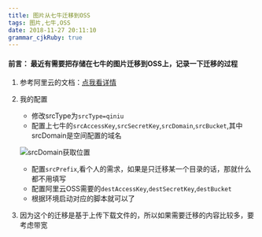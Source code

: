 ```yaml
---
title: 图片从七牛迁移到OSS 
tags: 图片,七牛,OSS
date: 2018-11-27 20:11:10
grammar_cjkRuby: true
---
```

#### 前言： 最近有需要把存储在七牛的图片迁移到OSS上，记录一下迁移的过程

 1. 参考阿里云的文档：[点我看详情][1]
 2. 我的配置
	 * 修改srcType为`srcType=qiniu`
	 * 配置上七牛的`srcAccessKey`,`srcSecretKey`,`srcDomain`,`srcBucket`,其中srcDomain是空间配置的域名

	![srcDomain获取位置][2]
	 *  配置`srcPrefix`,看个人的需求，如果是只迁移某一个目录的话，那就什么都不用填写
	 *  配置阿里云OSS需要的`destAccessKey`,`destSecretKey`,`destBucket`
	 *  根据环境启动对应的脚本就可以了
3. 因为这个的迁移是基于上传下载文件的，所以如果需要迁移的内容比较多，要考虑带宽


  [1]: https://yq.aliyun.com/articles/483905
  [2]: http://zsq-blog-image.oss-cn-beijing.aliyuncs.com/2018/11/2018-11-27_173100.png "srcDomain获取位置"